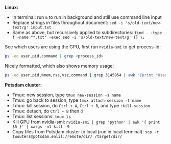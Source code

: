 __Linux:__
- In terminal: run `&` to run in background and still use command line input
- Replace strings in files throughout document: `sed -i 's/old-text/new-text/g' input.txt`
- Same as above, but recursively applied to subdirectories: `find . -type f -name "*.txt" -exec sed -i 's/old-text/new-text/g' {} \;`

See which users are using the GPU, first run `nvidia-smi` to get process-id:
```bash
ps -eo user,pid,command | grep <process_id>
```
Nicely formatted, which also shows memory usage:
```bash
ps -eo user,pid,%mem,rss,vsz,command | grep 3145954 | awk '{print "User:", $1, "PID:", $2, "%MEM:", $3, "RSS:", $4, "VSZ:", $5, "Command:", $6}'
```


__Potsdam cluster:__
- Tmux: new session, type `tmux new-session -s name`
- Tmux: go back to session, type `tmux attach-session -t name`
- Tmux: kill session, do `Ctrl + A`, `Ctrl + B`, and type `:kill-session`
- Tmux: detach, do `Ctrl + B` then `d`
- Tmux: list sessions: `tmux ls`
- Kill GPU from nvidia-smi: `nvidia-smi | grep 'python' | awk '{ print $5 }' | xargs -n1 kill -9`
- Copy files from Potsdam cluster to local (run in local terminal): `scp -r twouters@potsdam.enlil:/remote/dir/ /target/dir/`
